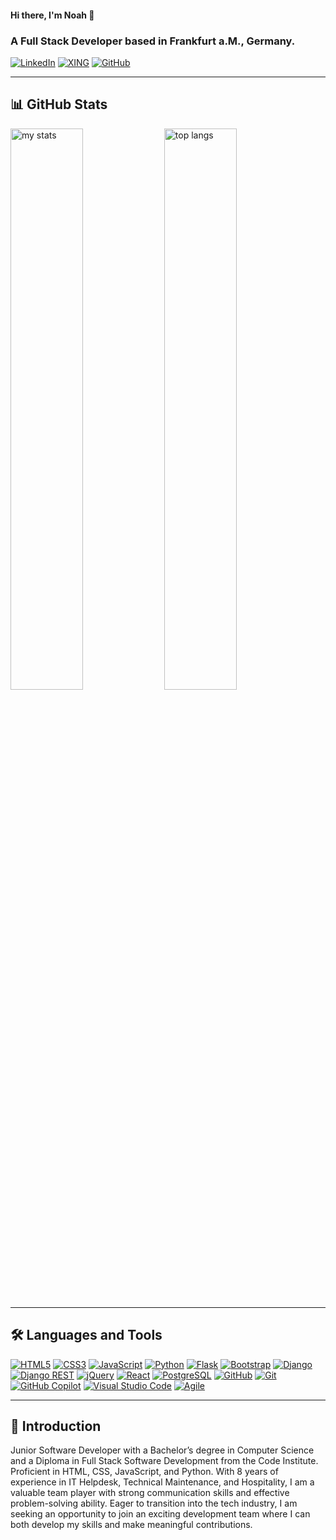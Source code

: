 #### Hi there, I'm Noah 👋 

### A Full Stack Developer based in Frankfurt a.M., Germany.

[![LinkedIn](https://img.shields.io/badge/-LINKEDIN-%230077B5?style=for-the-badge&logo=linkedin&logoColor=white)](https://www.linkedin.com/in/noah-al-samawi-058583197)
[![XING](https://img.shields.io/badge/-XING-%23232323?style=for-the-badge&logo=xing&logoColor=white)](https://www.xing.com/profile/Noah_AlSamawi/web_profiles)
[![GitHub](https://img.shields.io/badge/-GITHUB-%23F05F1F?style=for-the-badge&logo=github&logoColor=white)](https://github.com/Noah-Samawi)

---

## 📊 GitHub Stats

<img alt="my stats" align="center" width="48%" src="https://github-readme-stats.vercel.app/api?username=Noah-Samawi&show_icons=true" />
<img alt="top langs" align="center" width="48%" src="https://github-readme-stats.vercel.app/api/top-langs/?username=Noah-Samawi&layout=compact" />

---

## 🛠️ Languages and Tools

[![HTML5](https://img.shields.io/badge/-HTML5-E34F26?style=flat-square&logo=html5&logoColor=white)](https://developer.mozilla.org/en-US/docs/Web/HTML)
[![CSS3](https://img.shields.io/badge/-CSS3-1572B6?style=flat-square&logo=css3)](https://developer.mozilla.org/en-US/docs/Web/CSS)
[![JavaScript](https://img.shields.io/badge/-JavaScript-F7DF1E?style=flat-square&logo=javascript&logoColor=black)](https://developer.mozilla.org/en-US/docs/Web/JavaScript)
[![Python](https://img.shields.io/badge/-Python-3776AB?style=flat-square&logo=python&logoColor=white)](https://www.python.org/)
[![Flask](https://img.shields.io/badge/-Flask-000000?style=flat-square&logo=flask)](https://flask.palletsprojects.com/)
[![Bootstrap](https://img.shields.io/badge/-Bootstrap-7952B3?style=flat-square&logo=bootstrap)](https://getbootstrap.com/)
[![Django](https://img.shields.io/badge/-Django-092E20?style=flat-square&logo=django)](https://www.djangoproject.com/)
[![Django REST](https://img.shields.io/badge/-Django%20REST-ff1709?style=flat-square&logo=django&logoColor=white)](https://www.django-rest-framework.org/)
[![jQuery](https://img.shields.io/badge/-jQuery-0769AD?style=flat-square&logo=jquery)](https://jquery.com/)
[![React](https://img.shields.io/badge/-React-61DAFB?style=flat-square&logo=react&logoColor=black)](https://reactjs.org/)
[![PostgreSQL](https://img.shields.io/badge/-PostgreSQL-336791?style=flat-square&logo=postgresql&logoColor=white)](https://www.postgresql.org/)
[![GitHub](https://img.shields.io/badge/-GitHub-181717?style=flat-square&logo=github&logoColor=white)](https://github.com/)
[![Git](https://img.shields.io/badge/-Git-F05032?style=flat-square&logo=git&logoColor=white)](https://git-scm.com/)
[![GitHub Copilot](https://img.shields.io/badge/-GitHub%20Copilot-5C5C5C?style=flat-square&logo=github&logoColor=white)](https://github.com/features/copilot)
[![Visual Studio Code](https://img.shields.io/badge/-VS%20Code-007ACC?style=flat-square&logo=visual-studio-code&logoColor=white)](https://code.visualstudio.com/)
[![Agile](https://img.shields.io/badge/-Agile-0052CC?style=flat-square&logo=agile&logoColor=white)](https://www.atlassian.com/agile)

---

## 📜 Introduction

Junior Software Developer with a Bachelor’s degree in Computer Science and a Diploma in Full Stack Software Development from the Code Institute. Proficient in HTML, CSS, JavaScript, and Python. With 8 years of experience in IT Helpdesk, Technical Maintenance, and Hospitality, I am a valuable team player with strong communication skills and effective problem-solving ability. Eager to transition into the tech industry, I am seeking an opportunity to join an exciting development team where I can both develop my skills and make meaningful contributions.
